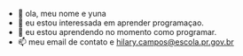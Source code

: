 - 👋 ola, meu nome e yuna
- 👀 eu estou interessada em aprender programaçao.
- 🌱 eu estou aprendendo no momento como programar.
- 📫 meu email de contato e hilary.campos@escola.pr.gov.br

<!---
mika17243562/mika17243562 is a ✨ special ✨ repository because its `README.md` (this file) appears on your GitHub profile.
You can click the Preview link to take a look at your changes.
--->
